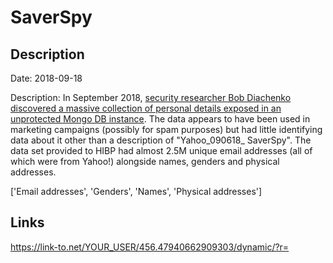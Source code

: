 # SaverSpy

## Description

Date: 2018-09-18

Description:
In September 2018, <a href="https://www.linkedin.com/pulse/another-e-marketing-database-11-million-records-bob-diachenko/" target="_blank" rel="noopener">security researcher Bob Diachenko discovered a massive collection of personal details exposed in an unprotected Mongo DB instance</a>. The data appears to have been used in marketing campaigns (possibly for spam purposes) but had little identifying data about it other than a description of &quot;Yahoo_090618_ SaverSpy&quot;. The data set provided to HIBP had almost 2.5M unique email addresses (all of which were from Yahoo!) alongside names, genders and physical addresses.


['Email addresses', 'Genders', 'Names', 'Physical addresses']

## Links

https://link-to.net/YOUR_USER/456.47940662909303/dynamic/?r=